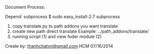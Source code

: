 Document Process:

Depend: subprocess
$ sudo easy_install-2.7 subprocess

1. copy translate.py to path addons you want translate
2. create new path direct translate Example: ../path_addons/translate/
3. running script (1) and view foder module (2)

Create by: thanhchatvn@gmail.com
HCM 07/16/2014

